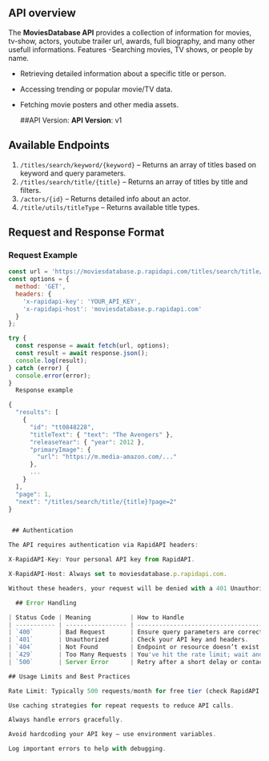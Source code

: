 ## API overview
The **MoviesDatabase API** provides a collection of information for movies, tv-show, actors, youtube trailer url, awards, full biography, and many other usefull informations.
   Features 
 -Searching movies, TV shows, or people by name.
- Retrieving detailed information about a specific title or person.
- Accessing trending or popular movie/TV data.
- Fetching movie posters and other media assets.

   ##API Version:
  **API Version**: v1

 ## Available Endpoints

1. `/titles/search/keyword/{keyword}` – Returns an array of titles based on keyword and query parameters.
2. `/titles/search/title/{title}` – Returns an array of titles by title and filters.
3. `/actors/{id}` – Returns detailed info about an actor.
4. `/title/utils/titleType` – Returns available title types.


  ## Request and Response Format
  
### Request Example

```js
const url = 'https://moviesdatabase.p.rapidapi.com/titles/search/title/{title}?exact=true&titleType=movie';
const options = {
  method: 'GET',
  headers: {
    'x-rapidapi-key': 'YOUR_API_KEY',
    'x-rapidapi-host': 'moviesdatabase.p.rapidapi.com'
  }
};

try {
  const response = await fetch(url, options);
  const result = await response.json();
  console.log(result);
} catch (error) {
  console.error(error);
}
  Response example

{
  "results": [
    {
      "id": "tt0848228",
      "titleText": { "text": "The Avengers" },
      "releaseYear": { "year": 2012 },
      "primaryImage": {
        "url": "https://m.media-amazon.com/..."
      },
      ...
    }
  ],
  "page": 1,
  "next": "/titles/search/title/{title}?page=2"
}


 ## Authentication

The API requires authentication via RapidAPI headers:

X-RapidAPI-Key: Your personal API key from RapidAPI.

X-RapidAPI-Host: Always set to moviesdatabase.p.rapidapi.com.

Without these headers, your request will be denied with a 401 Unauthorized error.

  ## Error Handling

| Status Code | Meaning           | How to Handle                                     |
| ----------- | ----------------- | ------------------------------------------------- |
| `400`       | Bad Request       | Ensure query parameters are correct.              |
| `401`       | Unauthorized      | Check your API key and headers.                   |
| `404`       | Not Found         | Endpoint or resource doesn’t exist.               |
| `429`       | Too Many Requests | You've hit the rate limit; wait and retry.        |
| `500`       | Server Error      | Retry after a short delay or contact API support. |

## Usage Limits and Best Practices

Rate Limit: Typically 500 requests/month for free tier (check RapidAPI dashboard for actual limits).

Use caching strategies for repeat requests to reduce API calls.

Always handle errors gracefully.

Avoid hardcoding your API key – use environment variables.

Log important errors to help with debugging.



